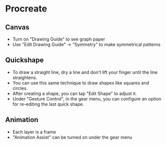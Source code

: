 # Procreate

## Canvas

- Turn on "Drawing Guide" to see graph paper
- Use "Edit Drawing Guide" -> "Symmetry" to make symmetrical patterns

## Quickshape

- To draw a straight line, dry a line and don't lift your finger until the line straightens.
- You can use this same technique to draw shapes like squares and circles.
- After creating a shape, you can tap "Edit Shape" to adjust it.
- Under "Gesture Control", in the gear menu, you can configure an option for re-editing the last quick shape.

## Animation

- Each layer is a frame
- "Animation Assist" can be turned on under the gear menu
